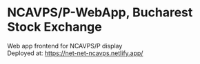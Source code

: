 # NCAVPS/P-WebApp, Bucharest Stock Exchange
Web app frontend for NCAVPS/P display 
<br>Deployed at: https://net-net-ncavps.netlify.app/

